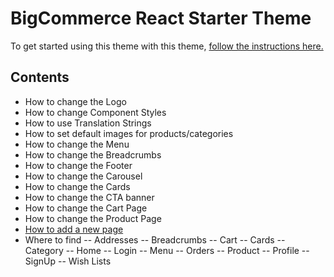 # BigCommerce React Starter Theme

To get started using this theme with this theme, [follow the instructions here.](../README.md)

## Contents

- How to change the Logo
- How to change Component Styles
- How to use Translation Strings
- How to set default images for products/categories
- How to change the Menu
- How to change the Breadcrumbs
- How to change the Footer
- How to change the Carousel
- How to change the Cards
- How to change the CTA banner
- How to change the Cart Page
- How to change the Product Page
- [How to add a new page](add-a-new-page.md)
- Where to find
-- Addresses
-- Breadcrumbs
-- Cart
-- Cards
-- Category
-- Home
-- Login
-- Menu
-- Orders
-- Product
-- Profile
-- SignUp
-- Wish Lists